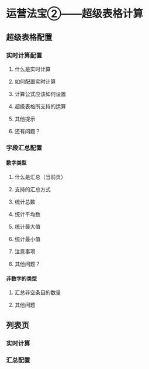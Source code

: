 # 运营法宝②——超级表格计算

## 超级表格配置

### 实时计算配置

1. 什么是实时计算

2. 如何配置实时计算

3. 计算公式应该如何设置

4. 超级表格所支持的运算

5. 其他提示

6. 还有问题？


### 字段汇总配置

#### 数字类型

1. 什么是汇总（当前页）

2. 支持的汇总方式

3. 统计总数

4. 统计平均数

5. 统计最大值

6. 统计最小值

7. 注意事项

8. 其他问题？

#### 非数字的类型

1. 汇总非空条目的数量

2. 其他问题

## 列表页

### 实时计算

### 汇总配置